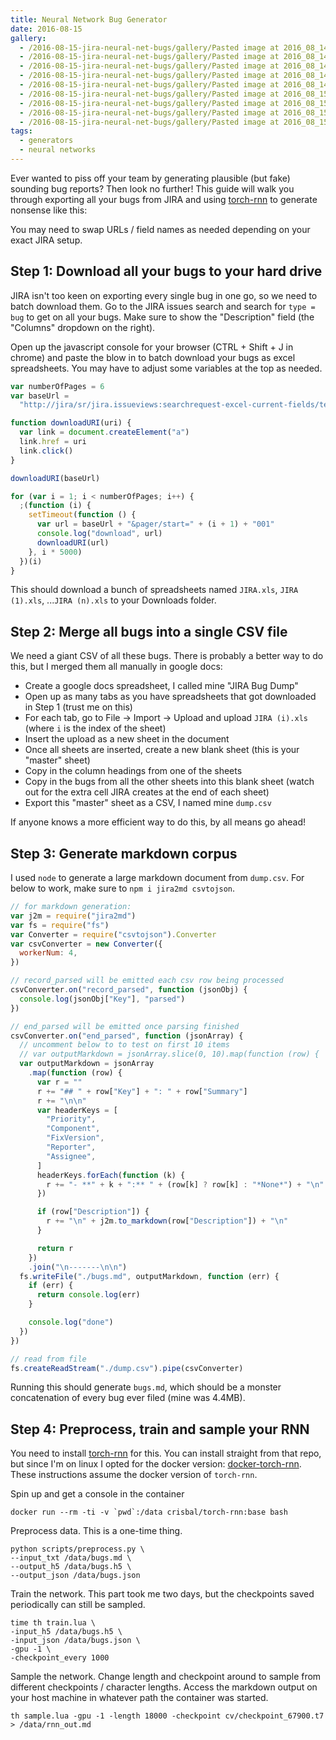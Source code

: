 ```yaml
---
title: Neural Network Bug Generator
date: 2016-08-15
gallery:
  - /2016-08-15-jira-neural-net-bugs/gallery/Pasted image at 2016_08_14 08_48 PM.png
  - /2016-08-15-jira-neural-net-bugs/gallery/Pasted image at 2016_08_14 08_50 PM (1).png
  - /2016-08-15-jira-neural-net-bugs/gallery/Pasted image at 2016_08_14 08_52 PM.png
  - /2016-08-15-jira-neural-net-bugs/gallery/Pasted image at 2016_08_14 10_06 PM (1).png
  - /2016-08-15-jira-neural-net-bugs/gallery/Pasted image at 2016_08_14 10_09 PM (1).png
  - /2016-08-15-jira-neural-net-bugs/gallery/Pasted image at 2016_08_15 07_45 AM (1).png
  - /2016-08-15-jira-neural-net-bugs/gallery/Pasted image at 2016_08_15 07_46 AM.png
  - /2016-08-15-jira-neural-net-bugs/gallery/Pasted image at 2016_08_15 07_47 AM.png
  - /2016-08-15-jira-neural-net-bugs/gallery/Pasted image at 2016_08_15 07_49 AM.png
tags:
  - generators
  - neural networks
---
```


Ever wanted to piss off your team by generating plausible (but fake) sounding bug reports? Then look no further! This guide will walk you through exporting all your bugs from JIRA and using [torch-rnn](https://github.com/jcjohnson/torch-rnn) to generate nonsense like this:

You may need to swap URLs / field names as needed depending on your exact JIRA setup.

## Step 1: Download all your bugs to your hard drive

JIRA isn't too keen on exporting every single bug in one go, so we need to batch download them. Go to the JIRA issues search and search for `type = bug` to get on all your bugs. Make sure to show the "Description" field (the "Columns" dropdown on the right).

Open up the javascript console for your browser (CTRL + Shift + J in chrome) and paste the blow in to batch download your bugs as excel spreadsheets. You may have to adjust some variables at the top as needed.

```js
var numberOfPages = 6
var baseUrl =
  "http://jira/sr/jira.issueviews:searchrequest-excel-current-fields/temp/SearchRequest.xls?jqlQuery=type+%3D+bug&tempMax=1000"

function downloadURI(uri) {
  var link = document.createElement("a")
  link.href = uri
  link.click()
}

downloadURI(baseUrl)

for (var i = 1; i < numberOfPages; i++) {
  ;(function (i) {
    setTimeout(function () {
      var url = baseUrl + "&pager/start=" + (i + 1) + "001"
      console.log("download", url)
      downloadURI(url)
    }, i * 5000)
  })(i)
}
```

This should download a bunch of spreadsheets named `JIRA.xls`, `JIRA (1).xls`, ...`JIRA (n).xls` to your Downloads folder.

## Step 2: Merge all bugs into a single CSV file

We need a giant CSV of all these bugs. There is probably a better way to do this, but I merged them all manually in google docs:

- Create a google docs spreadsheet, I called mine "JIRA Bug Dump"
- Open up as many tabs as you have spreadsheets that got downloaded in Step 1 (trust me on this)
- For each tab, go to File -> Import -> Upload and upload `JIRA (i).xls` (where `i` is the index of the sheet)
- Insert the upload as a new sheet in the document
- Once all sheets are inserted, create a new blank sheet (this is your "master" sheet)
- Copy in the column headings from one of the sheets
- Copy in the bugs from all the other sheets into this blank sheet (watch out for the extra cell JIRA creates at the end of each sheet)
- Export this "master" sheet as a CSV, I named mine `dump.csv`

If anyone knows a more efficient way to do this, by all means go ahead!

## Step 3: Generate markdown corpus

I used `node` to generate a large markdown document from `dump.csv`. For below to work, make sure to `npm i jira2md csvtojson`.

```js
// for markdown generation:
var j2m = require("jira2md")
var fs = require("fs")
var Converter = require("csvtojson").Converter
var csvConverter = new Converter({
  workerNum: 4,
})

// record_parsed will be emitted each csv row being processed
csvConverter.on("record_parsed", function (jsonObj) {
  console.log(jsonObj["Key"], "parsed")
})

// end_parsed will be emitted once parsing finished
csvConverter.on("end_parsed", function (jsonArray) {
  // uncomment below to to test on first 10 items
  // var outputMarkdown = jsonArray.slice(0, 10).map(function (row) {
  var outputMarkdown = jsonArray
    .map(function (row) {
      var r = ""
      r += "## " + row["Key"] + ": " + row["Summary"]
      r += "\n\n"
      var headerKeys = [
        "Priority",
        "Component",
        "FixVersion",
        "Reporter",
        "Assignee",
      ]
      headerKeys.forEach(function (k) {
        r += "- **" + k + ":** " + (row[k] ? row[k] : "*None*") + "\n"
      })

      if (row["Description"]) {
        r += "\n" + j2m.to_markdown(row["Description"]) + "\n"
      }

      return r
    })
    .join("\n-------\n\n")
  fs.writeFile("./bugs.md", outputMarkdown, function (err) {
    if (err) {
      return console.log(err)
    }

    console.log("done")
  })
})

// read from file
fs.createReadStream("./dump.csv").pipe(csvConverter)
```

Running this should generate `bugs.md`, which should be a monster concatenation of every bug ever filed (mine was 4.4MB).

## Step 4: Preprocess, train and sample your RNN

You need to install [torch-rnn](https://github.com/jcjohnson/torch-rnn) for this. You can install straight from that repo, but since I'm on linux I opted for the docker version: [docker-torch-rnn](https://github.com/crisbal/docker-torch-rnn). These instructions assume the docker version of `torch-rnn`.

Spin up and get a console in the container

```
docker run --rm -ti -v `pwd`:/data crisbal/torch-rnn:base bash
```

Preprocess data. This is a one-time thing.

```
python scripts/preprocess.py \
--input_txt /data/bugs.md \
--output_h5 /data/bugs.h5 \
--output_json /data/bugs.json
```

Train the network. This part took me two days, but the checkpoints saved periodically can still be sampled.

```
time th train.lua \
-input_h5 /data/bugs.h5 \
-input_json /data/bugs.json \
-gpu -1 \
-checkpoint_every 1000
```

Sample the network. Change length and checkpoint around to sample from different checkpoints / character lengths. Access the markdown output on your host machine in whatever path the container was started.

```
th sample.lua -gpu -1 -length 18000 -checkpoint cv/checkpoint_67900.t7 > /data/rnn_out.md
```
